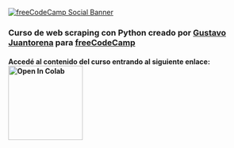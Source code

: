 [![freeCodeCamp Social Banner](https://s3.amazonaws.com/freecodecamp/wide-social-banner.png)](https://www.freecodecamp.org/)

### Curso de web scraping con Python creado por [Gustavo Juantorena](https://www.linkedin.com/in/gustavo-juantorena/) para [freeCodeCamp](https://www.freecodecamp.org/)
#### Accedé al contenido del curso entrando al siguiente enlace: <a chref="https://colab.research.google.com/github/GEJ1/web_scraping_freecodecamp/blob/main/web_scraping_freeCodeCamp.ipynb" target="_parent">  <img src="https://colab.research.google.com/assets/colab-badge.svg" width="150" alt="Open In Colab"/></a>
